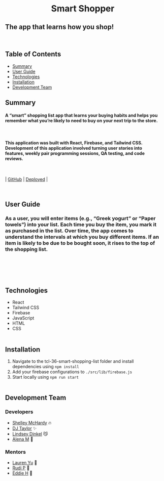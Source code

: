 # <div align="center" >Smart Shopper </div>

## The app that learns how you shop!

<br>

## Table of Contents

- [Summary](#Summary)
- [User Guide](#User-Guide)
- [Technologies](#Technologies)
- [Installation](#Installation)
- [Development Team](#Development-Team)
  <br>

## Summary

#### A “smart” shopping list app that learns your buying habits and helps you remember what you’re likely to need to buy on your next trip to the store.

<br>

#### This application was built with React, Firebase, and Tailwind CSS. Development of this application involved turning user stories into features, weekly pair programming sessions, QA testing, and code reviews.

<br>

| [GitHub](https://github.com/the-collab-lab/tcl-36-smart-shopping-list) | [Deployed](https://tcl-36-smart-shopping-list.web.app/) |

<br>

## User Guide

### As a user, you will enter items (e.g., “Greek yogurt” or “Paper towels”) into your list. Each time you buy the item, you mark it as purchased in the list. Over time, the app comes to understand the intervals at which you buy different items. If an item is likely to be due to be bought soon, it rises to the top of the shopping list.

<!--!

WORK IN PROGRESS

screenshots go here!!!
example placeholders left

[Dashboard](./screenshots/dashboard.png)

<br></br>

### The new reservation form allows users to add reservation details to the database. Once a reservation is added the user is redirected to the dashboard for the date of that reservation so they can see the newly added details.

![new Reservation Form](./screenshots/newReservationForm.png)
<br></br>

### The search page allows users to input a phone number and return a list of all reservations that have been made under that phone number.

![search by phone number](./screenshots/searchByNumber.png)
<br></br>

### The create table page allows users to add a new table to the database with a corresponding name and capacity field.

![create a table form](./screenshots/createTableForm.png)
-->
<br>

<!-- section on how the data structure to note the backend? -->

<br></br>

## Technologies

- React
- Tailwind CSS
- Firebase
- JavaScript
- HTML
- CSS
  <br></br>

## Installation

1. Navigate to the tcl-36-smart-shopping-list folder and install dependencies using `npm install`
2. Add your firebase configurations to `./src/lib/firebase.js`
3. Start locally using `npm run start`
   <br></br>

## Development Team

### Developers

- [Shelley McHardy](https://github.com/shelleymcq) 🔥
- [DJ Taylor](https://github.com/djtaylor8) ✨
- [Lindsey Dinkel](https://github.com/lindseyindev) 😼
- [Alena M](https://github.com/alenamedved) 🐻

### Mentors

- [Lauren Yu](https://github.com/laurenyz) 🐘
- [Rudi P](https://github.com/rudidev08) 🦁
- [Eddie H](https://github.com/EdwardHinkle) 🦉
